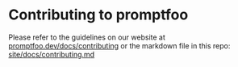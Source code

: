 # Contributing to promptfoo

Please refer to the guidelines on our website at [promptfoo.dev/docs/contributing](https://www.promptfoo.dev/docs/contributing) or the markdown file in this repo: [site/docs/contributing.md](https://github.com/promptfoo/promptfoo/blob/main/site/docs/contributing.md)
